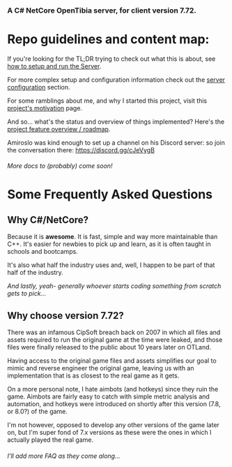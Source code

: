 ### A C# NetCore OpenTibia server, for client version 7.72.

# Repo guidelines and content map:

If you're looking for the TL;DR trying to check out what this is about, see [how to setup and run the Server](docs/Setup.md).

For more complex setup and configuration information check out the [server configuration](docs/Configuration.md) section.

For some ramblings about me, and why I started this project, visit this [project's motivation](docs/Motivation.md) page.

And so... what's the status and overview of things implemented? Here's the [project feature overview / roadmap](docs/Roadmap.md).

Amiroslo was kind enough to set up a channel on his Discord server: so join the conversation there: https://discord.gg/cJeVygB

###### More docs to (probably) come soon!

# Some Frequently Asked Questions
## Why C#/NetCore?
Because it is **awesome**. It is fast, simple and way more maintainable than C++. 
It's easier for newbies to pick up and learn, as it is often taught in schools and bootcamps.

It's also what half the industry uses and, well, I happen to be part of that half of the industry. 

_And lastly, yeah- generally whoever starts coding something from scratch gets to pick..._

## Why choose version 7.72?
There was an infamous CipSoft breach back on 2007 in which all files and assets required to run the original game at the time were leaked, and those files were finally released to the public about 10 years later on OTLand.

Having access to the original game files and assets simplifies our goal to mimic and reverse engineer the original game, leaving us with an implementation that is as closest to the real game as it gets. 

On a more personal note, I hate aimbots (and hotkeys) since they ruin the game. Aimbots are fairly easy to catch with simple metric analysis and automation, and hotkeys were introduced on shortly after this version (7.8, or 8.0?) of the game.

I'm not however, opposed to develop any other versions of the game later on, but I'm super fond of 7.x versions as these were the ones in which I actually played the real game.

###### I'll add more FAQ as they come along...

